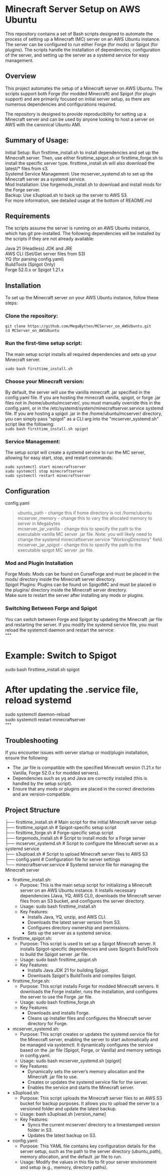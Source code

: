 # Minecraft Server Setup on AWS Ubuntu
This repository contains a set of Bash scripts designed to automate the process of setting up a Minecraft (MC) server on an AWS Ubuntu instance. The server can be configured to run either Forge (for mods) or Spigot (for plugins). The scripts handle the installation of dependencies, configuration of the server, and setting up the server as a systemd service for easy management.  


## Overview
This project automates the setup of a Minecraft server on AWS Ubuntu. The scripts support both Forge (for modded Minecraft) and Spigot (for plugin support) and are primarily focused on initial server setup, as there are numerous dependencies and configurations required.  

The repository is designed to provide reproducibility for setting up a Minecraft server and can be used by anyone looking to host a server on AWS with the canonical Ubuntu AMI.  


## Summary of Usage:
Initial Setup: Run firsttime_install.sh to install dependencies and set up the Minecraft server. Then, use either firsttime_spigot.sh or firsttime_forge.sh to install the specific server type. firsttime_install.sh will also download the latest/* files from s3.  
Systemd Service Management: Use mcserver_systemd.sh to set up the Minecraft server as a systemd service.  
Mod Installation: Use forgemods_install.sh to download and install mods for the Forge server.  
Backup: Use s3upload.sh to back up the server to AWS S3.  
For more information, see detailed usage at the bottom of README.md  


## Requirements
The scripts assume the server is running on an AWS Ubuntu instance, which has git pre-installed. The following dependencies will be installed by the scripts if they are not already available:  

Java 21 (Headless) JDK and JRE   
AWS CLI (Set/Get server files from S3)  
YQ (for parsing config.yaml)  
BuildTools (Spigot Only)  
Forge 52.0.x or Spigot 1.21.x  


## Installation
To set up the Minecraft server on your AWS Ubuntu instance, follow these steps:  

### Clone the repository:
```
git clone https://github.com/MegaBytten/MCServer_on_AWSUbuntu.git  
cd MCServer_on_AWSUbuntu  
```

### Run the first-time setup script:
The main setup script installs all required dependencies and sets up your Minecraft server.  
```
sudo bash firsttime_install.sh  
```

### Choose your Minecraft version:
By default, the server will use the vanilla minecraft .jar specified in the config.yaml file. If you are hosting the minecraft vanilla, spigot, or forge .jar files not in /home/ubuntu/mcserver/, you must manually override this in the config.yaml, or in the /etc/systemd/system/minecraftserver.service systemd file. If you are hosting a spigot .jar in the /home/ubuntu/mcserver/ directory, you can simply pass "spigot" as a CLI arg into the "mcserver_systemd.sh" script like the following:  
``` sudo bash firsttime_install.sh spigot ```


### Service Management:
The setup script will create a systemd service to run the MC server, allowing for easy start, stop, and restart commands:  
```
sudo systemctl start minecraftserver  
sudo systemctl stop minecraftserver  
sudo systemctl restart minecraftserver  
```


## Configuration
config.yaml  
> ubuntu_path - change this if home directory is not /home/ubuntu  
> mcserver_memory - change this to vary the allocated memory to server in Megabytes  
> mcserver_jar_vanilla - change this to specify the path to the executable vanilla MC server .jar file. Note: you will likely need to change the systemd minecraftserver.service "WorkingDirectory" field.  
> mcserver_jar_spigot - change this to specify the path to the executable spigot MC server .jar file.  

### Mod and Plugin Installation
Forge Mods: Mods can be found on CurseForge and must be placed in the mods/ directory inside the Minecraft server directory.  
Spigot Plugins: Plugins can be found on SpigotMC and must be placed in the plugins/ directory inside the Minecraft server directory.  
Make sure to restart the server after installing any mods or plugins.  

###  Switching Between Forge and Spigot
You can switch between Forge and Spigot by updating the Minecraft .jar file and restarting the server. If you modify the systemd service file, you must reload the systemctl daemon and restart the service:  
"""
# Example: Switch to Spigot
sudo bash firsttime_install.sh spigot  

# After updating the .service file, reload systemd
sudo systemctl daemon-reload  
sudo systemctl restart minecraftserver  
"""

## Troubleshooting
If you encounter issues with server startup or mod/plugin installation, ensure the following:  

- The .jar file is compatible with the specified Minecraft version (1.21.x for Vanilla, Forge 52.0.x for modded servers).  
- Dependencies such as yq and Java are correctly installed (this is handled by the setup script).  
- Ensure that any mods or plugins are placed in the correct directories and are version-compatible.  

## Project Structure
├── firsttime_install.sh         # Main script for the initial Minecraft server setup  
├── firsttime_spigot.sh          # Spigot-specific setup script  
├── firsttime_forge.sh           # Forge-specific setup script  
├── forgemods_install.sh         # Script to install mods for a Forge server  
├── mcserver_systemd.sh          # Script to configure the Minecraft server as a systemd service  
├── s3upload.sh                  # Script to upload Minecraft server files to AWS S3  
├── config.yaml                  # Configuration file for server settings  
└── minecraftserver.service      # Systemd service file for managing the Minecraft server  

- firsttime_install.sh:
    - Purpose: This is the main setup script for initializing a Minecraft server on an AWS Ubuntu instance. It installs necessary dependencies (Java, YQ, AWS CLI), downloads the Minecraft server files from an S3 bucket, and configures the server directory.
    - Usage: sudo bash firsttime_install.sh
    - Key Features:
        * Installs Java, YQ, unzip, and AWS CLI.
        * Downloads the latest server version from S3.
        * Configures directory ownership and permissions.
        * Sets up the server as a systemd service.
- firsttime_spigot.sh:
    - Purpose: This script is used to set up a Spigot Minecraft server. It installs Spigot-specific dependencies and uses Spigot’s BuildTools to build the Spigot server .jar file.
    - Usage: sudo bash firsttime_spigot.sh
    - Key Features:
        * Installs Java JDK 21 for building Spigot.
        * Downloads Spigot's BuildTools and compiles Spigot.
- firsttime_forge.sh:
    * Purpose: This script installs Forge for modded Minecraft servers. It downloads the Forge installer, runs the installation, and configures the server to use the Forge .jar file.
    * Usage: sudo bash firsttime_forge.sh
    * Key Features:
        * Downloads and installs Forge.
        * Cleans up installer files and configures the Minecraft server directory for Forge.
- mcserver_systemd.sh:
    * Purpose: This script creates or updates the systemd service file for the Minecraft server, enabling the server to start automatically and be managed via systemctl. It dynamically configures the service based on the .jar file (Spigot, Forge, or Vanilla) and memory settings in config.yaml.
    * Usage: sudo bash mcserver_systemd.sh [spigot]
    * Key Features:
        * Dynamically sets the server’s memory allocation and the Minecraft .jar file to use.
        * Creates or updates the systemd service file for the server.
        * Enables the service and starts the Minecraft server.
- s3upload.sh:
    * Purpose: This script uploads the Minecraft server files to an AWS S3 bucket for backup purposes. It allows you to upload the server to a versioned folder and update the latest backup.
    * Usage: bash s3upload.sh [version_name]
    * Key Features:
        * Syncs the current mcserver/ directory to a timestamped version folder in S3.
        * Updates the latest backup on S3.
- config.yaml:
    * Purpose: This YAML file contains key configuration details for the server setup, such as the path to the server directory (ubuntu_path), memory allocation, and the default .jar file to run.
    * Usage: Modify the values in this file to fit your server environment and setup (e.g., memory, directory paths).